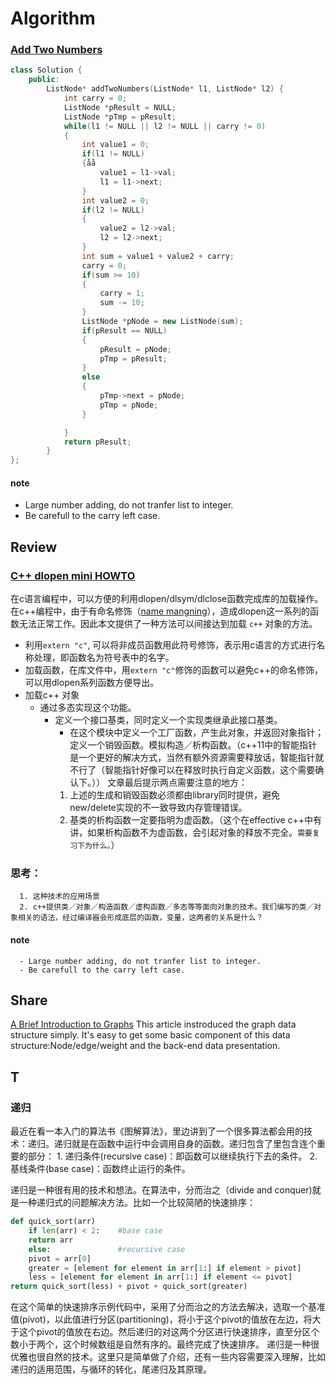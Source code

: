 # Algorithm
### [Add Two Numbers](https://leetcode.com/problems/add-two-numbers/description/)
``` c++
class Solution {
    public:
        ListNode* addTwoNumbers(ListNode* l1, ListNode* l2) {
            int carry = 0;
            ListNode *pResult = NULL;
            ListNode *pTmp = pResult;
            while(l1 != NULL || l2 != NULL || carry != 0)
            {
                int value1 = 0;
                if(l1 != NULL)
                {åå
                    value1 = l1->val;
                    l1 = l1->next;
                }
                int value2 = 0;
                if(l2 != NULL)
                {
                    value2 = l2->val;
                    l2 = l2->next;
                }
                int sum = value1 + value2 + carry;
                carry = 0;
                if(sum >= 10)
                {
                    carry = 1;
                    sum -= 10;
                }
                ListNode *pNode = new ListNode(sum);
                if(pResult == NULL)
                {
                    pResult = pNode;
                    pTmp = pResult;
                }
                else
                {
                    pTmp->next = pNode;
                    pTmp = pNode;
                }

            }
            return pResult;
        }
};
```
#### note
- Large number adding, do not tranfer list to integer.
- Be carefull to the carry left case.

## Review
### [C++ dlopen mini HOWTO](http://www.tldp.org/HOWTO/html_single/C++-dlopen/)
在c语言编程中，可以方便的利用dlopen/dlsym/dlclose函数完成库的加载操作。在c++编程中，由于有命名修饰（[name mangning](http://www.tldp.org/HOWTO/html_single/C++-dlopen/#mangling)），造成dlopen这一系列的函数无法正常工作。因此本文提供了一种方法可以间接达到加载 ```c++``` 对象的方法。
- 利用```extern "c"```, 可以将非成员函数用此符号修饰，表示用c语言的方式进行名称处理，即函数名为符号表中的名字。
- 加载函数，在库文件中，用```extern "c"```修饰的函数可以避免c++的命名修饰，可以用dlopen系列函数方便导出。
- 加载c++ 对象
  - 通过多态实现这个功能。
    - 定义一个接口基类，同时定义一个实现类继承此接口基类。
      - 在这个模块中定义一个工厂函数，产生此对象，并返回对象指针；定义一个销毁函数。模拟构造／析构函数。（c++11中的智能指针是一个更好的解决方式，当然有额外资源需要释放话，智能指针就不行了（智能指针好像可以在释放时执行自定义函数，这个需要确认下。））
      文章最后提示两点需要注意的地方：
      1. 上述的生成和销毁函数必须都由library同时提供，避免new/delete实现的不一致导致内存管理错误。
      2. 基类的析构函数一定要指明为虚函数。（这个在effective c++中有讲，如果析构函数不为虚函数，会引起对象的释放不完全。```需要复习下为什么。```）

### 思考：
      1. 这种技术的应用场景
      2. c++提供类／对象／构造函数／虚构函数／多态等等面向对象的技术。我们编写的类／对象相关的语法，经过编译器会形成底层的函数，变量，这两者的关系是什么？

#### note
      - Large number adding, do not tranfer list to integer.
      - Be carefull to the carry left case.

## Share
[A Brief Introduction to Graphs](https://medium.com/@qi.raymond_14272/a-brief-introduction-to-graphs-e78fb04aed28)
This article instroduced the graph data structure simply. It's easy to get some basic component of this data structure:Node/edge/weight and the back-end data presentation.

## T 
### 递归

最近在看一本入门的算法书《图解算法》，里边讲到了一个很多算法都会用的技术：递归。递归就是在函数中运行中会调用自身的函数。递归包含了里包含连个重要的部分：
      1. 递归条件(recursive case)：即函数可以继续执行下去的条件。
      2. 基线条件(base case)：函数终止运行的条件。

递归是一种很有用的技术和想法。在算法中，分而治之（divide and conquer)就是一种递归式的问题解决方法。比如一个比较简陋的快速排序：
      
``` python
def quick_sort(arr)
    if len(arr) < 2:    #base case
    return arr
    else:               #recursive case
    pivot = arr[0]
    greater = [element for element in arr[1:] if element > pivot]
    less = [element for element in arr[1:] if element <= pivot]
return quick_sort(less) + pivot + quick_sort(greater)
```
在这个简单的快速排序示例代码中，采用了分而治之的方法去解决，选取一个基准值(pivot)，以此值进行分区(partitioning)，将小于这个pivot的值放在左边，将大于这个pivot的值放在右边。然后递归的对这两个分区进行快速排序，直至分区个数小于两个，这个时候数组是自然有序的。最终完成了快速排序。
递归是一种很优雅也很自然的技术。这里只是简单做了介绍，还有一些内容需要深入理解，比如递归的适用范围，与循环的转化，尾递归及其原理。
